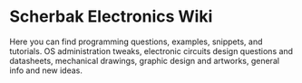 # Scherbak Electronics Wiki
Here you can find programming questions, examples, snippets, and tutorials. OS administration tweaks,
electronic circuits design questions and datasheets, mechanical drawings, graphic design and artworks,
general info and new ideas.